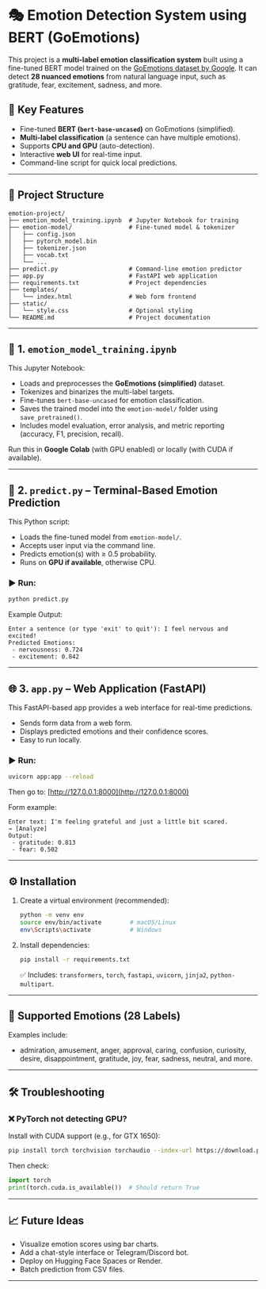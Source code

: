 # 🎭 Emotion Detection System using BERT (GoEmotions)

This project is a **multi-label emotion classification system** built using a fine-tuned BERT model trained on the [GoEmotions dataset by Google](https://github.com/google-research/goemotions). It can detect **28 nuanced emotions** from natural language input, such as gratitude, fear, excitement, sadness, and more.

## 📌 Key Features

- Fine-tuned **BERT (`bert-base-uncased`)** on GoEmotions (simplified).
- **Multi-label classification** (a sentence can have multiple emotions).
- Supports **CPU and GPU** (auto-detection).
- Interactive **web UI** for real-time input.
- Command-line script for quick local predictions.

---

## 📂 Project Structure

```
emotion-project/
├── emotion_model_training.ipynb  # Jupyter Notebook for training
├── emotion-model/                # Fine-tuned model & tokenizer
│   ├── config.json
│   ├── pytorch_model.bin
│   ├── tokenizer.json
│   ├── vocab.txt
│   └── ...
├── predict.py                    # Command-line emotion predictor
├── app.py                        # FastAPI web application
├── requirements.txt              # Project dependencies
├── templates/
│   └── index.html                # Web form frontend
├── static/
│   └── style.css                 # Optional styling
└── README.md                     # Project documentation
```

---

## 📘 1. `emotion_model_training.ipynb`

This Jupyter Notebook:

- Loads and preprocesses the **GoEmotions (simplified)** dataset.
- Tokenizes and binarizes the multi-label targets.
- Fine-tunes `bert-base-uncased` for emotion classification.
- Saves the trained model into the `emotion-model/` folder using `save_pretrained()`.
- Includes model evaluation, error analysis, and metric reporting (accuracy, F1, precision, recall).

Run this in **Google Colab** (with GPU enabled) or locally (with CUDA if available).

---

## 💬 2. `predict.py` – Terminal-Based Emotion Prediction

This Python script:

- Loads the fine-tuned model from `emotion-model/`.
- Accepts user input via the command line.
- Predicts emotion(s) with ≥ 0.5 probability.
- Runs on **GPU if available**, otherwise CPU.

### ▶️ Run:

```bash
python predict.py
```

Example Output:

```
Enter a sentence (or type 'exit' to quit'): I feel nervous and excited!
Predicted Emotions:
 - nervousness: 0.724
 - excitement: 0.842
```

---

## 🌐 3. `app.py` – Web Application (FastAPI)

This FastAPI-based app provides a web interface for real-time predictions.

- Sends form data from a web form.
- Displays predicted emotions and their confidence scores.
- Easy to run locally.

### ▶️ Run:

```bash
uvicorn app:app --reload
```

Then go to: [http://127.0.0.1:8000](http://127.0.0.1:8000)

Form example:

```
Enter text: I'm feeling grateful and just a little bit scared.
→ [Analyze]
Output:
 - gratitude: 0.813
 - fear: 0.502
```

---

## ⚙️ Installation

1. Create a virtual environment (recommended):

   ```bash
   python -m venv env
   source env/bin/activate        # macOS/Linux
   env\Scripts\activate           # Windows
   ```

2. Install dependencies:
   ```bash
   pip install -r requirements.txt
   ```
   ✅ Includes: `transformers`, `torch`, `fastapi`, `uvicorn`, `jinja2`, `python-multipart`.

---

## 🧠 Supported Emotions (28 Labels)

Examples include:

- admiration, amusement, anger, approval, caring, confusion, curiosity, desire, disappointment, gratitude, joy, fear, sadness, neutral, and more.

---

## 🛠️ Troubleshooting

### ❌ PyTorch not detecting GPU?

Install with CUDA support (e.g., for GTX 1650):

```bash
pip install torch torchvision torchaudio --index-url https://download.pytorch.org/whl/cu118
```

Then check:

```python
import torch
print(torch.cuda.is_available())  # Should return True
```

---

## 📈 Future Ideas

- Visualize emotion scores using bar charts.
- Add a chat-style interface or Telegram/Discord bot.
- Deploy on Hugging Face Spaces or Render.
- Batch prediction from CSV files.

---
